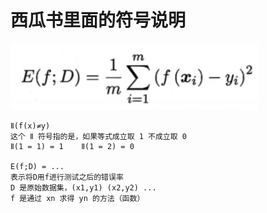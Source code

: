 # 西瓜书里面的符号说明

![](./pic/统计错误.png)

```
Ⅱ(f(x)≠y) 
这个 Ⅱ 符号指的是，如果等式成立取 1 不成立取 0
Ⅱ(1 = 1) = 1    Ⅱ(1 = 2) = 0

E(f;D) = ...
表示将D用f进行测试之后的错误率
D 是原始数据集，(x1,y1) (x2,y2) ...
f 是通过 xn 求得 yn 的方法（函数）
```
